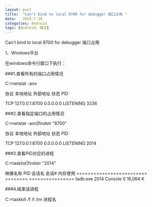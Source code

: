```yaml
---
layout: post
title:  "Can't bind to local 8700 for debugger 端口占用 "
date:   2015-7-10
categories: Android
tags: [Android，调试]
---
```


Can't bind to local 8700 for debugger 端口占用 

<!-- more -->


1、Windows平台 

在windows命令行窗口下执行： 


###1.查看所有的端口占用情况

C:\>netstat -ano

  协议    本地地址                     外部地址               状态                   PID

  TCP    127.0.0.1:8700         0.0.0.0:0              LISTENING       3236


###2.查看指定端口的占用情况

C:\>netstat -aon|findstr "8700"

  协议    本地地址                     外部地址               状态                   PID

  TCP    127.0.0.1:8700         0.0.0.0:0              LISTENING       2014

###3.查看PID对应的进程

C:\>tasklist|findstr "2014"

 映像名称                       PID 会话名              会话#       内存使用
 ========================= ======== ================
  tadb.exe                     2014 Console                 0     16,064 K 


###4.结束该进程

C:\>taskkill /f /t /im 进程名